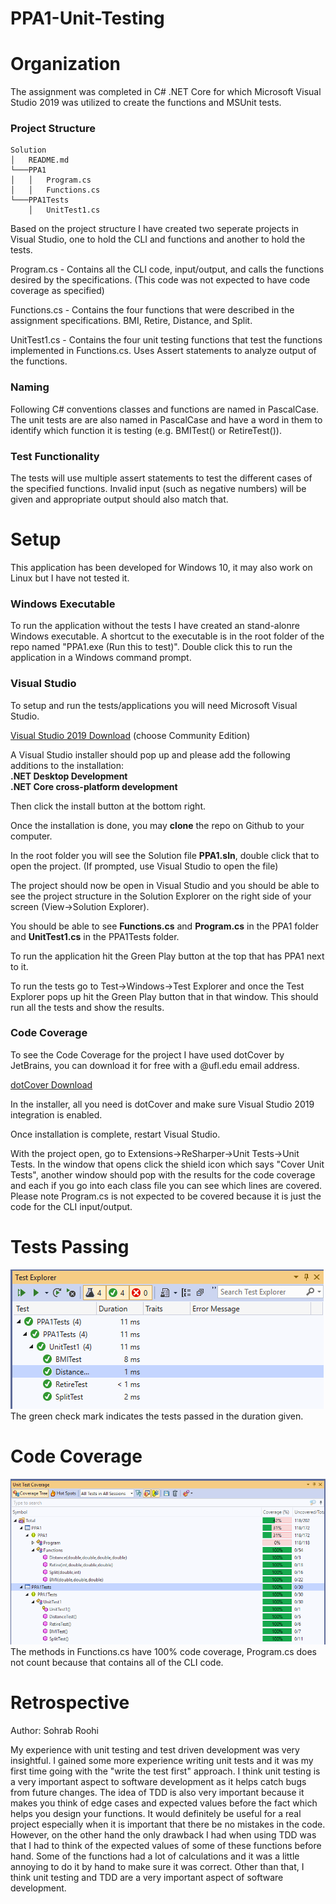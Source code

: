 # PPA1-Unit-Testing
# Organization
The assignment was completed in C# .NET Core for which Microsoft Visual Studio 2019 was utilized to create the functions and MSUnit tests. 
### Project Structure
```
Solution  
│   README.md
└───PPA1
│   │   Program.cs
│   │   Functions.cs
└───PPA1Tests
    │   UnitTest1.cs
```
Based on the project structure I have created two seperate projects in Visual Studio, one to hold the CLI and functions and another to hold the tests.

Program.cs - Contains all the CLI code, input/output, and calls the functions desired by the specifications. (This code was not expected to have code coverage as specified)

Functions.cs - Contains the four functions that were described in the assignment specifications. BMI, Retire, Distance, and Split.

UnitTest1.cs - Contains the four unit testing functions that test the functions implemented in Functions.cs. Uses Assert statements to analyze output of the functions.

### Naming
Following C# conventions classes and functions are named in PascalCase. The unit tests are are also named in PascalCase and have a word in them to identify which function it is testing (e.g. BMITest() or RetireTest()).

### Test Functionality

The tests will use multiple assert statements to test the different cases of the specified functions. Invalid input (such as negative numbers) will be given and appropriate output should also match that.

# Setup

This application has been developed for Windows 10, it may also work on Linux but I have not tested it.


### Windows Executable

To run the application without the tests I have created an stand-alonre Windows executable. A shortcut to the executable is in the root folder of the repo named "PPA1.exe (Run this to test)". Double click this to run the application in a Windows command prompt.

###  Visual Studio

To setup and run the tests/applications you will need Microsoft Visual Studio.

[Visual Studio 2019 Download](https://visualstudio.microsoft.com/downloads/) (choose Community Edition)

A Visual Studio installer should pop up and please add the following additions to the installation:  
**.NET Desktop Development**  
**.NET Core cross-platform development**  

Then click the install button at the bottom right.

Once the installation is done, you may **clone** the repo on Github to your computer.

In the root folder you will see the Solution file **PPA1.sln**, double click that to open the project. (If prompted, use Visual Studio to open the file)

The project should now be open in Visual Studio and you should be able to see the project structure in the Solution Explorer on the right side of your screen (View->Solution Explorer).

You should be able to see **Functions.cs** and **Program.cs** in the PPA1 folder and **UnitTest1.cs** in the PPA1Tests folder.

To run the application hit the Green Play button at the top that has PPA1 next to it.

To run the tests go to Test->Windows->Test Explorer and once the Test Explorer pops up hit the Green Play button that in that window. This should run all the tests and show the results.

### Code Coverage
To see the Code Coverage for the project I have used dotCover by JetBrains, you can download it for free with a @ufl.edu email address.

[dotCover Download](https://www.jetbrains.com/dotcover/)

In the installer, all you need is dotCover and make sure Visual Studio 2019 integration is enabled.

Once installation is complete, restart Visual Studio.

With the project open, go to Extensions->ReSharper->Unit Tests->Unit Tests. In the window that opens click the shield icon which says "Cover Unit Tests", another window should pop with the results for the code coverage and each if you go into each class file you can see which lines are covered. Please note Program.cs is not expected to be covered because it is just the code for the CLI input/output.

# Tests Passing

![alt text](https://raw.githubusercontent.com/SohrabRoohi/PPA1-Unit-Testing/master/Screenshots/PPA1TestExplorer.png "Test Explorer")  
The green check mark indicates the tests passed in the duration given.

# Code Coverage
![alt text](https://raw.githubusercontent.com/SohrabRoohi/PPA1-Unit-Testing/master/Screenshots/PPA1Coverage.png "Coverage Explorer")  
The methods in Functions.cs have 100% code coverage, Program.cs does not count because that contains all of the CLI code.

# Retrospective
Author: Sohrab Roohi

My experience with unit testing and test driven development was very insightful. I gained some more experience writing unit tests and it was my first time going with the "write the test first" approach. I think unit testing is a very important aspect to software development as it helps catch bugs from future changes. The idea of TDD is also very important because it makes you think of edge cases and expected values before the fact which helps you design your functions. It would definitely be useful for a real project especially when it is important that there be no mistakes in the code. However, on the other hand the only drawback I had when using TDD was that I had to think of the expected values of some of these functions before hand. Some of the functions had a lot of calculations and it was a little annoying to do it by hand to make sure it was correct. Other than that, I think unit testing and TDD are a very important aspect of software development.
